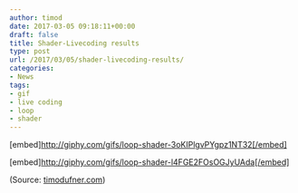```yaml
---
author: timod
date: 2017-03-05 09:18:11+00:00
draft: false
title: Shader-Livecoding results
type: post
url: /2017/03/05/shader-livecoding-results/
categories:
- News
tags:
- gif
- live coding
- loop
- shader
---
```


[embed]http://giphy.com/gifs/loop-shader-3oKIPlgvPYgpz1NT32[/embed]

[embed]http://giphy.com/gifs/loop-shader-l4FGE2FOsOGJyUAda[/embed]

(Source: [timodufner.com](http://www.timodufner.com))


